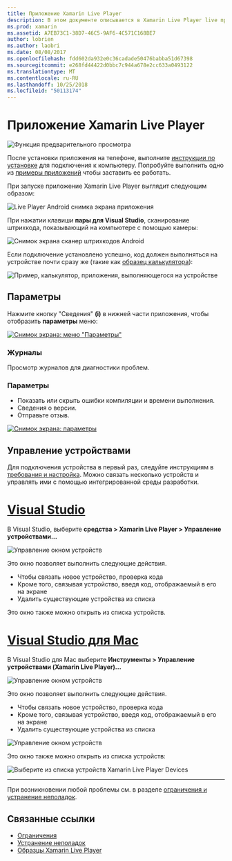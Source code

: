 ```yaml
---
title: Приложение Xamarin Live Player
description: В этом документе описывается в Xamarin Live Player live приложение, которое может использоваться для предварительного просмотра изменений кода на устройстве. В нем описывается настройка, примеры, журналы, параметры, управление устройствами и многое другое.
ms.prod: xamarin
ms.assetid: A7EB73C1-38D7-46C5-9AF6-4C571C168BE7
author: lobrien
ms.author: laobri
ms.date: 08/08/2017
ms.openlocfilehash: fdd602da932e0c36cadade50476babba51d67398
ms.sourcegitcommit: e268fd44422d0bbc7c944a678e2cc633a0493122
ms.translationtype: MT
ms.contentlocale: ru-RU
ms.lasthandoff: 10/25/2018
ms.locfileid: "50113174"
---
```

# <a name="xamarin-live-player-app"></a>Приложение Xamarin Live Player

![Функция предварительного просмотра](~/media/shared/preview.png)

После установки приложения на телефоне, выполните [инструкции по установке](~/tools/live-player/install.md) для подключения к компьютеру. Попробуйте выполнить одно из [примеры приложений](~/tools/live-player/samples.md) чтобы заставить ее работать.

При запуске приложение Xamarin Live Player выглядит следующим образом:

![Live Player Android снимка экрана приложения](player-images/app-android-sml.png)

При нажатии клавиши **пары для Visual Studio**, сканирование штрихкода, показывающий на компьютере с помощью камеры:

![Снимок экрана сканер штрихкодов Android](player-images/scan-android-sml.png)

Если подключение установлено успешно, код должен выполняться на устройстве почти сразу же (такие как [образец калькулятора](https://developer.xamarin.com/samples/mobile/LivePlayer/BasicCalculator)):

![Пример, калькулятор, приложения, выполняющегося на устройстве](player-images/basic-calculator-sml.png)

## <a name="options"></a>Параметры

Нажмите кнопку "Сведения" **(i)** в нижней части приложения, чтобы отобразить **параметры** меню:

[![Снимок экрана: меню "Параметры"](player-images/options-sml.png)](player-images/options.png#lightbox)

### <a name="logs"></a>Журналы

Просмотр журналов для диагностики проблем.

### <a name="settings"></a>Параметры

- Показать или скрыть ошибки компиляции и времени выполнения.
- Сведения о версии.
- Отправьте отзыв.

[![Снимок экрана: параметры](player-images/settings-sml.png)](player-images/settings.png#lightbox)

## <a name="managing-devices"></a>Управление устройствами

Для подключения устройства в первый раз, следуйте инструкциям в [требования и настройка](~/tools/live-player/install.md). Можно связать несколько устройств и управлять ими с помощью интегрированной среды разработки.

# <a name="visual-studiotabwindows"></a>[Visual Studio](#tab/windows)

В Visual Studio, выберите **средства > Xamarin Live Player > Управление устройствами...**

![Управление окном устройств](player-images/manage-tools-menu-vs.png)

Это окно позволяет выполнить следующие действия.

- Чтобы связать новое устройство, проверка кода
- Кроме того, связывая устройство, введя код, отображаемый в его на экране
- Удалить существующие устройства из списка

Это окно также можно открыть из списка устройств.

# <a name="visual-studio-for-mactabmacos"></a>[Visual Studio для Mac](#tab/macos)

В Visual Studio для Mac выберите **Инструменты > Управление устройствами (Xamarin Live Player)...**

![Управление окном устройств](player-images/manage-tools-menu.png)

Это окно позволяет выполнить следующие действия.

- Чтобы связать новое устройство, проверка кода
- Кроме того, связывая устройство, введя код, отображаемый в его на экране
- Удалить существующие устройства из списка

![Управление окном устройств](player-images/manage.png)

Это окно также можно открыть из списка устройств:

![Выберите из списка устройств Xamarin Live Player Devices](player-images/manage-device-menu.png)

-----

При возникновении любой проблемы см. в разделе [ограничения и устранение неполадок](~/tools/live-player/troubleshooting.md).

## <a name="related-links"></a>Связанные ссылки

- [Ограничения](~/tools/live-player/limitations.md)
- [Устранение неполадок](~/tools/live-player/troubleshooting.md)
- [Образцы Xamarin Live Player](samples.md)
